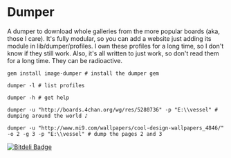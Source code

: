 Dumper
======

A dumper to download whole galleries from the more popular boards (aka, those I care).
It's fully modular, so you can add a website just adding its module in lib/dumper/profiles.
I own these profiles for a long time, so I don't know if they still work.
Also, it's all written to just work, so don't read them for a long time. They can be radioactive.


`gem install image-dumper # install the dumper gem`

`dumper -l # list profiles`

`dumper -h # get help`

`dumper -u "http://boards.4chan.org/wg/res/5280736" -p "E:\\vessel" # dumping around the world ♪`

`dumper -u "http://www.mi9.com/wallpapers/cool-design-wallpapers_4846/" -o 2 -g 3 -p "E:\\vessel" # dump the pages 2 and 3`

[![Bitdeli Badge](https://d2weczhvl823v0.cloudfront.net/RoxasShadow/dumper/trend.png)](https://bitdeli.com/free "Bitdeli Badge")


